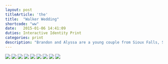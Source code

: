 ```yaml
---
layout: post
titleArticle: 'the'
title:  "Walker Wedding"
shortcode: "ww"
date:   2015-01-06 14:41:09
duties: Interactive Identity Print
categories: print
description: "Brandon and Alyssa are a young couple from Sioux Falls, South Dakota that invited me to brand their special day with modern designs and an air of traditional sophistication. Partnering with Joey Thies, we also created a responsive website to complement the invitation suite and to serve as a tool for guests and members of the wedding party."
---
```


<img data-sr src="assets/images/projects/ww/01.jpg" />
<img data-sr src="assets/images/projects/ww/02.jpg" />
<img data-sr src="assets/images/projects/ww/03.jpg" />
<img data-sr src="assets/images/projects/ww/04.jpg" />
<img data-sr src="assets/images/projects/ww/05.jpg" />
<img data-sr src="assets/images/projects/ww/06.jpg" />
<img data-sr src="assets/images/projects/ww/07.jpg" />
<img data-sr src="assets/images/projects/ww/08.jpg" />
<img data-sr src="assets/images/projects/ww/09.jpg" />
